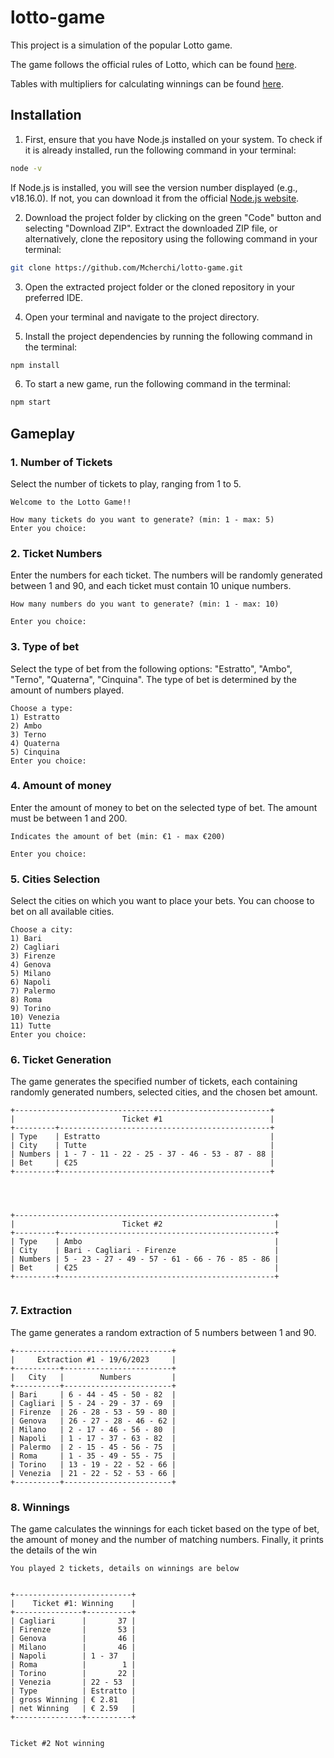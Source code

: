 # lotto-game

This project is a simulation of the popular Lotto game.

The game follows the official rules of Lotto, which can be found [here](https://www.sisal.it/lotto/come-si-gioca).

Tables with multipliers for calculating winnings can be found [here](https://www.lotto-italia.it/lotto/come-dove-giocare/il-gioco/premi-del-lotto).

## Installation

1. First, ensure that you have Node.js installed on your system. To check if it is already installed, run the following command in your terminal:

```bash
node -v
```

If Node.js is installed, you will see the version number displayed (e.g., v18.16.0). If not, you can download it from the official [Node.js website](https://nodejs.org).

2. Download the project folder by clicking on the green "Code" button and selecting "Download ZIP". Extract the downloaded ZIP file, or alternatively, clone the repository using the following command in your terminal:

```bash
git clone https://github.com/Mcherchi/lotto-game.git
```

3. Open the extracted project folder or the cloned repository in your preferred IDE.

4. Open your terminal and navigate to the project directory.

5. Install the project dependencies by running the following command in the terminal:

```bash
npm install
```

6. To start a new game, run the following command in the terminal:

```bash
npm start
```

## Gameplay

### 1. Number of Tickets

Select the number of tickets to play, ranging from 1 to 5.

```
Welcome to the Lotto Game!!

How many tickets do you want to generate? (min: 1 - max: 5)
Enter you choice:

```

### 2. Ticket Numbers

Enter the numbers for each ticket. The numbers will be randomly generated between 1 and 90, and each ticket must contain 10 unique numbers.

```
How many numbers do you want to generate? (min: 1 - max: 10)

Enter you choice:

```

### 3. Type of bet

Select the type of bet from the following options: "Estratto", "Ambo", "Terno", "Quaterna", "Cinquina". The type of bet is determined by the amount of numbers played.

```
Choose a type:
1) Estratto
2) Ambo
3) Terno
4) Quaterna
5) Cinquina
Enter you choice:

```

### 4. Amount of money

Enter the amount of money to bet on the selected type of bet. The amount must be between 1 and 200.

```
Indicates the amount of bet (min: €1 - max €200)

Enter you choice:

```

### 5. Cities Selection

Select the cities on which you want to place your bets. You can choose to bet on all available cities.

```
Choose a city:
1) Bari
2) Cagliari
3) Firenze
4) Genova
5) Milano
6) Napoli
7) Palermo
8) Roma
9) Torino
10) Venezia
11) Tutte
Enter you choice:

```

### 6. Ticket Generation

The game generates the specified number of tickets, each containing randomly generated numbers, selected cities, and the chosen bet amount.

```
+---------------------------------------------------------+
|                        Ticket #1                        |
+---------+-----------------------------------------------+
| Type    | Estratto                                      |
| City    | Tutte                                         |
| Numbers | 1 - 7 - 11 - 22 - 25 - 37 - 46 - 53 - 87 - 88 |
| Bet     | €25                                           |
+---------+-----------------------------------------------+




+----------------------------------------------------------+
|                        Ticket #2                         |
+---------+------------------------------------------------+
| Type    | Ambo                                           |
| City    | Bari - Cagliari - Firenze                      |
| Numbers | 5 - 23 - 27 - 49 - 57 - 61 - 66 - 76 - 85 - 86 |
| Bet     | €25                                            |
+---------+------------------------------------------------+


```

### 7. Extraction

The game generates a random extraction of 5 numbers between 1 and 90.

```
+-----------------------------------+
|     Extraction #1 - 19/6/2023     |
+----------+------------------------+
|   City   |        Numbers         |
+----------+------------------------+
| Bari     | 6 - 44 - 45 - 50 - 82  |
| Cagliari | 5 - 24 - 29 - 37 - 69  |
| Firenze  | 26 - 28 - 53 - 59 - 80 |
| Genova   | 26 - 27 - 28 - 46 - 62 |
| Milano   | 2 - 17 - 46 - 56 - 80  |
| Napoli   | 1 - 17 - 37 - 63 - 82  |
| Palermo  | 2 - 15 - 45 - 56 - 75  |
| Roma     | 1 - 35 - 49 - 55 - 75  |
| Torino   | 13 - 19 - 22 - 52 - 66 |
| Venezia  | 21 - 22 - 52 - 53 - 66 |
+----------+------------------------+

```

### 8. Winnings

The game calculates the winnings for each ticket based on the type of bet, the amount of money and the number of matching numbers. Finally, it prints the details of the win

```
You played 2 tickets, details on winnings are below


+--------------------------+
|    Ticket #1: Winning    |
+---------------+----------+
| Cagliari      |       37 |
| Firenze       |       53 |
| Genova        |       46 |
| Milano        |       46 |
| Napoli        | 1 - 37   |
| Roma          |        1 |
| Torino        |       22 |
| Venezia       | 22 - 53  |
| Type          | Estratto |
| gross Winning | € 2.81   |
| net Winning   | € 2.59   |
+---------------+----------+


Ticket #2 Not winning

```
